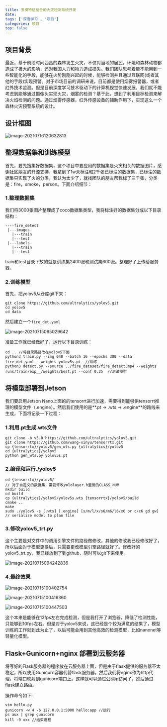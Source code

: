 ```yaml
---
title: 多模特征结合的火灾检测系统开发
date: 
tags: ['深度学习', '项目']
categories: 项目
top: false
---
```


## 项目背景



最近，基于前段时间西昌的森林发生火灾，不仅对当地的居民，环境和森林动物都造成了极大的影响，还对我国人力和物力造成损失。我们团队思考着能不能用到一些智能化的手段，能够在火势刚刚兴起的时候，能够检测并且通过互联网(或者其他的手段)实现预警。对于市场目前的调研来说，目前都是使用烟雾报警器，或者红外技术监测。但是目前深度学习技术驱动下的计算机视觉快速发展，我们就不能考虑到能够通过摄像头实现火灾，烟雾的检测？基于此，想到了利用目标检测来解决火焰检测的问题。通过烟雾传感器，红外传感设备的辅助作用下，实现这么一个森林火灾预警系统的设计。

<!-- more -->



## 设计框图

![image-20210716120632813](https://cdn.jsdelivr.net/gh/Miller-em/IMAGS/img/20210716120633.png)

## 整理数据集和训练模型

首先，要先搜集好数据集，这个项目中要应用的数据集是火灾相关的数据图片，感谢社区朋友的开源支持，我拿到了1w未标注和2千张已标注的数据集，已标注的数据集只实现了火的分类，我认为太少了，就找团队的朋友帮我标了三千张，分类是：fire，smoke，person。下面介绍细节：

### 1.整理数据集

我们将3000张图片整理成了coco数据集类型，我将标注好的数据集分成以下目录结构：

```
----fire_detect
 |---images
   |---train
   |---test
 |---labels
   |---train
   |---test
```

train和test目录下放的就是训练集2400张和测试集600张。整理好了上传给服务器。

### 2.训练模型

首先，把yolov5从仓库git下来：

```
git clone https://github.com/ultralytics/yolov5.git
cd yolov5
cd data
```

然后建立一个`fire_det.yaml`

![image-20210715095029642](https://cdn.jsdelivr.net/gh/Miller-em/IMAGS/img/20210715095029.png)

准备工作就已经做好了，运行以下目录训练：

```
cd .. //将目录路径改在yolov5下面
python3 train.py --img 640 --batch 16 --epochs 300 --data fire_det.yaml --weights yolov5s.pt  //训练
python3 detect.py --source ../fire_dataset/fire_detect.mp4 --weights runs/train/exp__/weights/best.pt --conf 0.25  //测试模型

```



## 将模型部署到Jetson

我们要启用Jetson Nano上面的的tensorrt进行加速，需要得到能够供tensorrt推理的模型文件（.engine）。然后我们使用的是**.pt -> .wts -> .engine**的路线来生成，下面将记录一下过程：

### 1.利用.pt生成.wts文件

```
git clone -b v5.0 https://github.com/ultralytics/yolov5.git
git clone https://github.com/wang-xinyu/tensorrtx.git
cp {tensorrtx}/yolov5/gen_wts.py {ultralytics}/yolov5
cd {ultralytics}/yolov5
python gen_wts.py yolov5s.pt
```

### 2.编译和运行./yolov5

```
cd {tensorrtx}/yolov5/
// 对于自定义的数据集，需要修改yololayer.h里面的CLASS_NUM
mkdir build
cd build
cp {ultralytics}/yolov5/yolov5s.wts {tensorrtx}/yolov5/build
cmake ..
make
sudo ./yolov5 -s [.wts] [.engine] [s/m/l/x/s6/m6/l6/x6 or c/c6 gd gw]  // serialize model to plan file
```

### 3.修改yolov5_trt.py

 这个主要是对文件中的调用引擎文件的路径做修改，其他的修改我已经修改好了，所以后面对于模型更换后，只需要更改模型引擎路径就好了。修改好的yolov5_trt.py，我已经放到了到github，随时可以git下来使用。

![image-20210715094242836](https://cdn.jsdelivr.net/gh/Miller-em/IMAGS/img/20210715094304.png)

### 4.最终效果

![image-20210715100402754](https://cdn.jsdelivr.net/gh/Miller-em/IMAGS/img/20210715100403.png)

![image-20210715100416360](https://cdn.jsdelivr.net/gh/Miller-em/IMAGS/img/20210715100416.png)

![image-20210715100447503](https://cdn.jsdelivr.net/gh/Miller-em/IMAGS/img/20210715100447.png)

这个本来是能够在13fps左右完成检测，但是我打开了浏览器，降低了检测性能，只能够到10fps左右。但是对于yolov5来说，这已经是个较为满意的结果了，模型训练的工作就到此为止了，以后可能会用到其他高效的检测模型，比如nanonet等轻量化模型。

## Flask+Gunicorn+nginx 部署到云服务器

将写好的Flask服务器的程序放在云服务器上面，但是由于flask提供的服务器不太稳定，所以使用Gunicorn容器代替flask服务器，然后我们将nginx作为http代理，将端口映射到gunicorn端口上。这样就可以通过公网ip访问了，然后通过flask建立路由。

操作命令如下:

```
vim hello.py
gunicorn -w 4 -b 127.0.0.1:5000 hello:app //运行
ps aux | grep gunicorn
kill -9 xxx //结束进程
```

